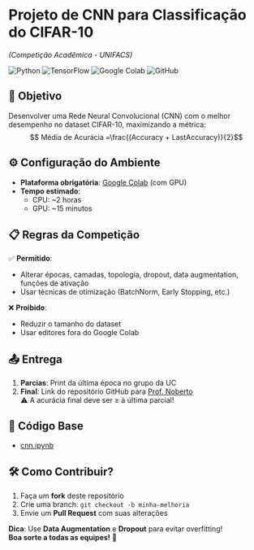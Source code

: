 # Projeto de CNN para Classificação do CIFAR-10
*(Competição Acadêmica - UNIFACS)*  

![Python](https://img.shields.io/badge/Python-FFD43B?style=for-the-badge&logo=python&logoColor=blue) 
![TensorFlow](https://img.shields.io/badge/TensorFlow-FF6F00?style=for-the-badge&logo=tensorflow&logoColor=white) 
![Google Colab](https://img.shields.io/badge/Google_Colab-F9AB00?style=for-the-badge&logo=googlecolab&logoColor=white) 
![GitHub](https://img.shields.io/badge/GitHub-181717?style=for-the-badge&logo=github&logoColor=white)

## 📌 Objetivo
Desenvolver uma Rede Neural Convolucional (CNN) com o melhor desempenho no dataset CIFAR-10, maximizando a métrica:
 $$ Média de Acurácia =\frac{(Accuracy + LastAccuracy)}{2}$$

## ⚙️ Configuração do Ambiente
- **Plataforma obrigatória**: [Google Colab](https://colab.research.google.com/) (com GPU)
- **Tempo estimado**: 
  - CPU: ~2 horas
  - GPU: ~15 minutos

## 📋 Regras da Competição
✅ **Permitido**:
- Alterar épocas, camadas, topologia, dropout, data augmentation, funções de ativação
- Usar técnicas de otimização (BatchNorm, Early Stopping, etc.)

❌ **Proibido**:
- Reduzir o tamanho do dataset
- Usar editores fora do Google Colab

## 📤 Entrega
1. **Parcias**: Print da última época no grupo da UC
2. **Final**: Link do repositório GitHub para [Prof. Noberto](https://github.com/nobertomaciel)  
⚠️ A acurácia final deve ser ≥ à última parcial!

## 📂 Código Base
- [cnn.ipynb](https://github.com/nobertomaciel/AI-UNIFACS/blob/main/CNN/cnn.ipynb)

## 🛠️ Como Contribuir?
1. Faça um **fork** deste repositório
2. Crie uma branch: `git checkout -b minha-melhoria`
3. Envie um **Pull Request** com suas alterações

**Dica**: Use **Data Augmentation** e **Dropout** para evitar overfitting!  
**Boa sorte a todas as equipes!** 🚀
